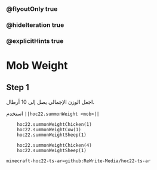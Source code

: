 ### @flyoutOnly true
### @hideIteration true
### @explicitHints true


# Mob Weight

## Step 1
اجعل الوزن الإجمالي يصل إلى 10 أرطال.

استخدم ``||hoc22.summonWeight <mob>||``

```ghost
    hoc22.summonWeightChicken(1)
    hoc22.summonWeightCow(1)
    hoc22.summonWeightSheep(1)
```
```template
    hoc22.summonWeightChicken(4)
    hoc22.summonWeightSheep(1)
```
```package
minecraft-hoc22-ts-ar=github:ReWrite-Media/hoc22-ts-ar
```